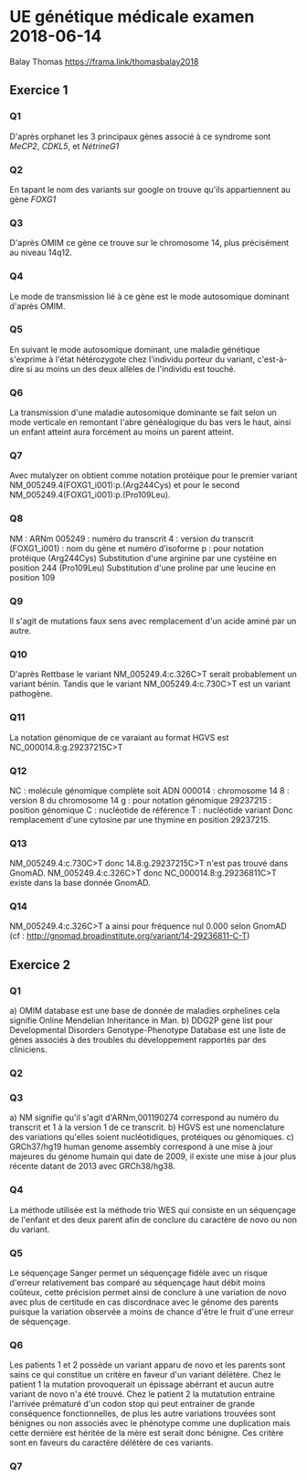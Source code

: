  # UE génétique médicale examen 2018-06-14
 Balay Thomas
 https://frama.link/thomasbalay2018
 ## Exercice 1
 ### Q1
D'après orphanet les 3 principaux gènes associé à ce syndrome sont *MeCP2*, *CDKL5*, et *NétrineG1*
 ### Q2
En tapant le nom des variants sur google on trouve qu'ils appartiennent au gène *FOXG1*
 ### Q3
D'après OMIM ce gène ce trouve sur le chromosome 14, plus précisément au niveau 14q12.
 ### Q4
 Le mode de transmission lié à ce gène est le mode autosomique dominant d'après OMIM.
 ### Q5
 En suivant le mode autosomique dominant, une maladie génétique s'exprime à l'état hétérozygote chez l'individu porteur du variant, c'est-à-dire si au moins un des deux allèles de l'individu est touché.
 ### Q6
 La transmission d'une maladie autosomique dominante se fait selon un mode verticale en remontant l'abre généalogique du bas vers le haut, ainsi un enfant atteint aura forcément au moins un parent atteint.
 ### Q7
 Avec mutalyzer on obtient comme notation protéique pour le premier variant NM_005249.4(FOXG1_i001):p.(Arg244Cys) et pour le second NM_005249.4(FOXG1_i001):p.(Pro109Leu).
 ### Q8
 NM : ARNm
 005249 : numéro du transcrit
 4 : version du transcrit
 (FOXG1_i001) : nom du gène et numéro d'isoforme
 p : pour notation protéique
 (Arg244Cys) Substitution d'une arginine par une cystéine en position 244
 (Pro109Leu) Substitution d'une proline par une leucine en position 109
 ### Q9
Il s'agit de mutations faux sens avec remplacement d'un acide aminé par un autre.
 ### Q10
 D'après Rettbase le variant NM_005249.4:c.326C>T serait probablement un variant bénin.
 Tandis que le variant NM_005249.4:c.730C>T est un variant pathogène.
 ### Q11
 La notation génomique de ce varaiant au format HGVS est NC_000014.8:g.29237215C>T
 ### Q12
 NC : molécule génomique complète soit ADN
 000014 : chromosome 14
 8 : version 8 du chromosome 14
 g : pour notation génomique
 29237215 : position génomique
 C : nucléotide de référence
 T : nucléotide variant
 Donc remplacement d'une cytosine par une thymine en position 29237215.
 ### Q13
 NM_005249.4:c.730C>T donc 14.8:g.29237215C>T n'est pas trouvé dans GnomAD.
 NM_005249.4:c.326C>T donc NC_000014.8:g.29236811C>T existe dans la base donnée GnomAD.
 ### Q14
  NM_005249.4:c.326C>T a ainsi pour fréquence nul 0.000 selon GnomAD (cf : http://gnomad.broadinstitute.org/variant/14-29236811-C-T)
  
 ## Exercice 2
 ### Q1
 a) OMIM database est une base de donnée de maladies orphelines cela signifie Online Mendelian Inheritance in Man.
 b) DDG2P gene list pour Developmental Disorders Genotype-Phenotype Database est une liste de gènes associés à des troubles du développement rapportés par des cliniciens.  
 ### Q2
 
 ### Q3
 a) NM signifie qu'il s'agit d'ARNm,001190274 correspond au numéro du transcrit et 1 à la version 1 de ce transcrit.
 b) HGVS est une nomenclature des variations qu'elles soient nucléotidiques, protéiques ou génomiques.
 c) GRCh37/hg19 human genome assembly correspond à une mise à jour majeures du génome humain qui date de 2009, il existe une mise à jour plus récente datant de 2013 avec GRCh38/hg38.
 ### Q4
 La méthode utilisée est la méthode trio WES qui consiste en un séquençage de l'enfant et des deux parent afin de conclure du caractère de novo ou non du variant.
 ### Q5
 Le séquençage Sanger permet un séquençage fidèle avec un risque d'erreur relativement bas comparé au séquençage haut débit moins coûteux, cette précision permet ainsi de conclure à une variation de novo avec plus de certitude en cas discordnace avec le génome des parents puisque la variation observée a moins de chance d'être le fruit d'une erreur de séquençage.
 ### Q6
 Les patients 1 et 2 possède un variant apparu de novo et les parents sont sains ce qui constitue un critère en faveur d'un variant délétère. Chez le patient 1 la mutation provoquerait un épissage abérrant et aucun autre variant de novo n'a été trouvé. Chez le patient 2 la mutatution entraine l'arrivée prématuré d'un codon stop qui peut entrainer de grande conséquence fonctionnelles, de plus les autre variations trouvées sont bénignes ou non associés avec le phénotype comme une duplication mais cette dernière est héritée de la mère est serait donc bénigne. Ces critère sont en faveurs du caractère délétère de ces variants.
 ### Q7
 
